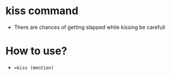 # kiss command 
- There are chances of getting slapped while kissing be carefull
# How to use?
- `=kiss (mention)`